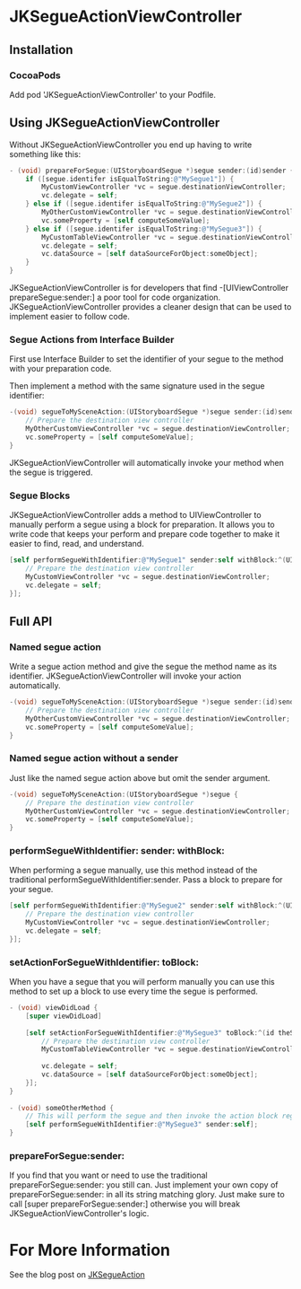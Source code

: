 # JKSegueActionViewController

## Installation
### CocoaPods

Add pod 'JKSegueActionViewController' to your Podfile.

## Using JKSegueActionViewController

Without JKSegueActionViewController you end up having to write something like this:

```objective-c
- (void) prepareForSegue:(UIStoryboardSegue *)segue sender:(id)sender {
	if ([segue.identifer isEqualToString:@"MySegue1"]) {
		MyCustomViewController *vc = segue.destinationViewController;
		vc.delegate = self;
	} else if ([segue.identifer isEqualToString:@"MySegue2"]) {
		MyOtherCustomViewController *vc = segue.destinationViewController;
		vc.someProperty = [self computeSomeValue];
	} else if ([segue.identifer isEqualToString:@"MySegue3"]) {
		MyCustomTableViewController *vc = segue.destinationViewController;
		vc.delegate = self;
		vc.dataSource = [self dataSourceForObject:someObject];
	}
}
```

JKSegueActionViewController is for developers that find -[UIViewController prepareSegue:sender:]
a poor tool for code organization.  JKSegueActionViewController provides a cleaner design that
can be used to implement easier to follow code.

### Segue Actions from Interface Builder

First use Interface Builder to set the identifier of your segue to the method with your preparation
code.



Then implement a method with the same signature used in the segue identifier:

```objective-c
-(void) segueToMySceneAction:(UIStoryboardSegue *)segue sender:(id)sender {
    // Prepare the destination view controller
    MyOtherCustomViewController *vc = segue.destinationViewController;
    vc.someProperty = [self computeSomeValue];
}
```

JKSegueActionViewController will automatically invoke your method when the segue is triggered.

### Segue Blocks

JKSegueActionViewController adds a method to UIViewController to manually perform a segue
using a block for preparation.  It allows you to write code that keeps your perform and
prepare code together to make it easier to find, read, and understand.

```objective-c
[self performSegueWithIdentifier:@"MySegue1" sender:self withBlock:^(UIStoryboardSegue *segue, id sender) {
    // Prepare the destination view controller
    MyCustomViewController *vc = segue.destinationViewController;
    vc.delegate = self;
}];
```

## Full API

### Named segue action

Write a segue action method and give the segue the method name as its identifier.
JKSegueActionViewController will invoke your action automatically.

```objective-c
-(void) segueToMySceneAction:(UIStoryboardSegue *)segue sender:(id)sender {
    // Prepare the destination view controller
    MyOtherCustomViewController *vc = segue.destinationViewController;
    vc.someProperty = [self computeSomeValue];
}
```

### Named segue action without a sender

Just like the named segue action above but omit the sender argument.

```objective-c
-(void) segueToMySceneAction:(UIStoryboardSegue *)segue {
    // Prepare the destination view controller
    MyOtherCustomViewController *vc = segue.destinationViewController;
    vc.someProperty = [self computeSomeValue];
}
```

### performSegueWithIdentifier: sender: withBlock:

When performing a segue manually, use this method instead of the
traditional performSegueWithIdentifier:sender.  Pass a block to prepare for your segue.

```objective-c
[self performSegueWithIdentifier:@"MySegue2" sender:self withBlock:^(UIStoryboardSegue *segue, id sender) {
    // Prepare the destination view controller
    MyCustomViewController *vc = segue.destinationViewController;
    vc.delegate = self;
}];
```

### setActionForSegueWithIdentifier: toBlock:

When you have a segue that you will perform manually you can use this method to set up a block
to use every time the segue is performed.

```objective-c
- (void) viewDidLoad {
    [super viewDidLoad]
 
    [self setActionForSegueWithIdentifier:@"MySegue3" toBlock:^(id theSender) {
        // Prepare the destination view controller
        MyCustomTableViewController *vc = segue.destinationViewController;
 
        vc.delegate = self;
        vc.dataSource = [self dataSourceForObject:someObject];
    }];
}
 
- (void) someOtherMethod {
    // This will perform the segue and then invoke the action block registered in -viewDidLoad
    [self performSegueWithIdentifier:@"MySegue3" sender:self];
}
```

### prepareForSegue:sender:

If you find that you want or need to use the traditional prepareForSegue:sender: you still can.  Just
implement your own copy of prepareForSegue:sender: in all its string matching glory.  Just make sure
to call [super prepareForSegue:sender:] otherwise you will break JKSegueActionViewController's logic.

# For More Information

See the blog post on [JKSegueAction](http://www.antipodalapps.com/2013/05/05/jksegueaction/)
